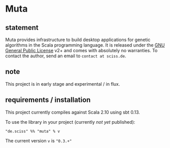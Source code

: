 # Muta

## statement

Muta provides infrastructure to build desktop applications for genetic algorithms in the Scala programming language. It is released under the [GNU General Public License](https://raw.github.com/Sciss/Muta/master/LICENSE) v2+ and comes with absolutely no warranties. To contact the author, send an email to `contact at sciss.de`.

## note

This project is in early stage and experimental / in flux.

## requirements / installation

This project currently compiles against Scala 2.10 using sbt 0.13.

To use the library in your project (currently _not yet_ published):

    "de.sciss" %% "muta" % v

The current version `v` is `"0.3.+"`

